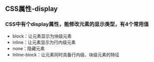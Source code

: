 ## CSS属性-display

### CSS中有个display属性，能修改元素的显示类型，有4个常用值
* block：让元素显示为块级元素
* inline：让元素显示为行内级元素
* none：隐藏元素
* Inline-block：让元素同时具备行内级、块级元素的特征

